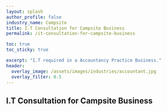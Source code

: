 ```yaml
---
layout: splash 
author_profile: false 
industry_name: Campsite
title: I.T Consultation for Campsite Business
permalink: /it-consultation-for-campsite-business

toc: true
toc_sticky: true

excerpt: "I.T required in a Accountancy Practice Business."
header:
  overlay_image: /assets/images/industries/accountant.jpg
  overlay_filter: 0.5 
---
```


## I.T Consultation for Campsite Business